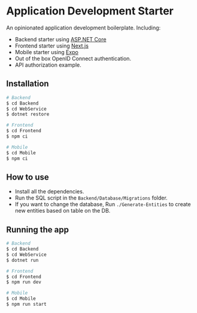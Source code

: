 # Application Development Starter

An opinionated application development boilerplate. Including:

- Backend starter using [ASP.NET Core](https://dotnet.microsoft.com/en-us/apps/aspnet)
- Frontend starter using [Next.js](https://github.com/vercel/next.js)
- Mobile starter using [Expo](https://github.com/expo/expo)
- Out of the box OpenID Connect authentication.
- API authorization example.

## Installation

```bash
# Backend
$ cd Backend
$ cd WebService
$ dotnet restore

# Frontend
$ cd Frontend
$ npm ci

# Mobile
$ cd Mobile
$ npm ci
```

## How to use

- Install all the dependencies.
- Run the SQL script in the ``Backend/Database/Migrations`` folder.
- If you want to change the database, Run ``./Generate-Entities`` to create new entities based on table on the DB.

## Running the app

```bash
# Backend
$ cd Backend
$ cd WebService
$ dotnet run

# Frontend
$ cd Frontend
$ npm run dev

# Mobile
$ cd Mobile
$ npm run start
```
